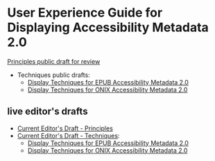 # User Experience Guide for Displaying Accessibility Metadata 2.0
 
[Principles public draft for review](https://w3c.github.io/publ-a11y/UX-Guide-Metadata/2.0/principles)

* Techniques public drafts:
	* [Display Techniques for EPUB Accessibility Metadata 2.0](https://w3c.github.io/publ-a11y/UX-Guide-Metadata/2.0/techniques/epub-metadata/)
	* [Display Techniques for ONIX Accessibility Metadata 2.0](https://w3c.github.io/publ-a11y/UX-Guide-Metadata/2.0/techniques/onix-metadata/)


## live editor's drafts

* [Current Editor's Draft - Principles](https://w3c.github.io/publ-a11y/UX-Guide-Metadata/draft/principles/)
* [Current Editor's Draft - Techniques](https://w3c.github.io/publ-a11y/UX-Guide-Metadata/draft/techniques/):
	* [Display Techniques for EPUB Accessibility Metadata 2.0](https://w3c.github.io/publ-a11y/UX-Guide-Metadata/draft/techniques/epub-metadata/)
	* [Display Techniques for ONIX Accessibility Metadata 2.0](https://w3c.github.io/publ-a11y/UX-Guide-Metadata/draft/techniques/onix-metadata/)
